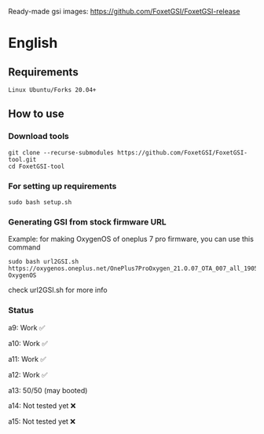 Ready-made gsi images: https://github.com/FoxetGSI/FoxetGSI-release

# English

## Requirements
    Linux Ubuntu/Forks 20.04+

## How to use

### Download tools
```
git clone --recurse-submodules https://github.com/FoxetGSI/FoxetGSI-tool.git
cd FoxetGSI-tool
```

### For setting up requirements
    sudo bash setup.sh

### Generating GSI from stock firmware URL
Example: for making OxygenOS of oneplus 7 pro firmware, you can use this command
```
sudo bash url2GSI.sh https://oxygenos.oneplus.net/OnePlus7ProOxygen_21.O.07_OTA_007_all_1905120542_fc480574576b4843.zip OxygenOS
```
check url2GSI.sh for more info

### Status
a9: Work ✅

a10: Work ✅

a11: Work ✅

a12: Work ✅

a13: 50/50 (may booted)

a14: Not tested yet ❌

a15: Not tested yet ❌

